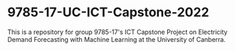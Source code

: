 # 9785-17-UC-ICT-Capstone-2022
This is a repository for group 9785-17's ICT Capstone Project on Electricity Demand Forecasting with Machine Learning at the University of Canberra. 
